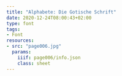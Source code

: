 ```yaml
---
title: "Alphabete: Die Gotische Schrift"
date: 2020-12-24T08:00:43+02:00
type: font
tags:
- Font
resources:
- src: "page006.jpg"
  params:
    iiif: page006/info.json
    class: sheet
---
```

